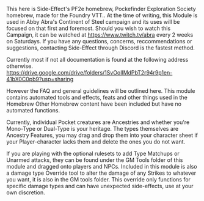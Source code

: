 This here is Side-Effect's PF2e homebrew, Pockefinder Exploration Society homebrew, made for the Foundry VTT..
At the time of writing, this Module is used in Abby Abra's Continent of Steel campaign and its uses will be focused on that first and foremost.
Should you wish to watch this Campaign, it can be watched at https://www.twitch.tv/abra every 2 weeks on Saturdays.
If you have any questions, concerns, reccommendations or suggestions, contacting Side-Effect through Discord is the fastest method. 

Currently most if not all documentation is found at the following address otherwise.
https://drive.google.com/drive/folders/1SvOoIlMdPbT2r94r9p1en-41bX0C0pb9?usp=sharing

However the FAQ and general guidelines will be outlined here.
This module contains automated tools and effects, feats and other things used in the Homebrew
Other Homebrew content have been included but have no automated functions.

Currently, individual Pocket creatures are Ancestries and whether you're Mono-Type or Dual-Type is your heritage.
The types themselves are Ancestry Features, you may drag and drop them into your character sheet if your Player-character lacks them and delete the ones you do not want.

If you are playing with the optional rulesets to add Type Matchups or Unarmed attacks, they can be found under the GM Tools folder of this module and dragged onto players and NPCs.
Included in this module is also a damage type Override tool to alter the damage of any Strikes to whatever you want, it is also in the GM tools folder. 
This override only functions for specific damage types and can have unexpected side-effects, use at your own discretion.

